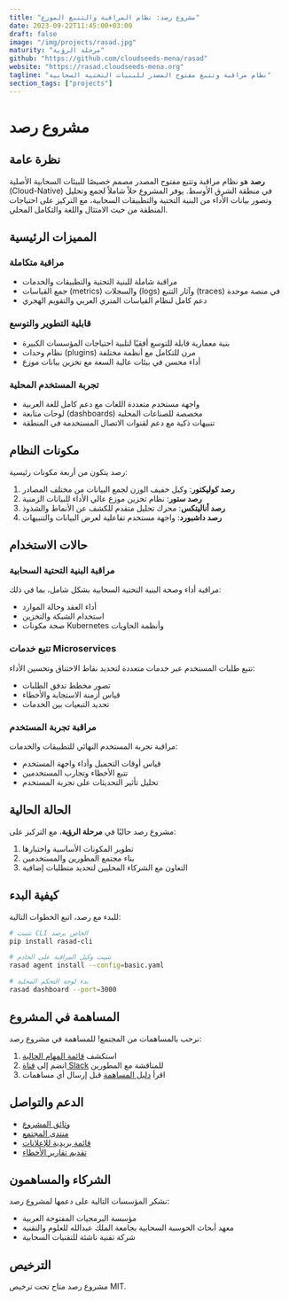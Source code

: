 ```yaml
---
title: "مشروع رصد: نظام المراقبة والتتبع الموزع"
date: 2023-09-22T11:45:00+03:00
draft: false
image: "/img/projects/rasad.jpg"
maturity: "مرحلة الرؤية"
github: "https://github.com/cloudseeds-mena/rasad"
website: "https://rasad.cloudseeds-mena.org"
tagline: "نظام مراقبة وتتبع مفتوح المصدر للبنيات التحتية السحابية"
section_tags: ["projects"]
---
```


# مشروع رصد

## نظرة عامة

**رصد** هو نظام مراقبة وتتبع مفتوح المصدر مصمم خصيصًا للبيئات السحابية الأصلية (Cloud-Native) في منطقة الشرق الأوسط. يوفر المشروع حلاً شاملاً لجمع وتحليل وتصور بيانات الأداء من البنية التحتية والتطبيقات السحابية، مع التركيز على احتياجات المنطقة من حيث الامتثال واللغة والتكامل المحلي.

## المميزات الرئيسية

### مراقبة متكاملة

- مراقبة شاملة للبنية التحتية والتطبيقات والخدمات
- جمع القياسات (metrics) والسجلات (logs) وآثار التتبع (traces) في منصة موحدة
- دعم كامل لنظام القياسات المتري العربي والتقويم الهجري

### قابلية التطوير والتوسع

- بنية معمارية قابلة للتوسع أفقيًا لتلبية احتياجات المؤسسات الكبيرة
- نظام وحدات (plugins) مرن للتكامل مع أنظمة مختلفة
- أداء محسن في بيئات عالية السعة مع تخزين بيانات موزع

### تجربة المستخدم المحلية

- واجهة مستخدم متعددة اللغات مع دعم كامل للغة العربية
- لوحات متابعة (dashboards) مخصصة للصناعات المحلية
- تنبيهات ذكية مع دعم لقنوات الاتصال المستخدمة في المنطقة

## مكونات النظام

رصد يتكون من أربعة مكونات رئيسية:

1. **رصد كوليكتور**: وكيل خفيف الوزن لجمع البيانات من مختلف المصادر
2. **رصد ستور**: نظام تخزين موزع عالي الأداء للبيانات الزمنية
3. **رصد أناليتكس**: محرك تحليل متقدم للكشف عن الأنماط والشذوذ
4. **رصد داشبورد**: واجهة مستخدم تفاعلية لعرض البيانات والتنبيهات

## حالات الاستخدام

### مراقبة البنية التحتية السحابية

مراقبة أداء وصحة البنية التحتية السحابية بشكل شامل، بما في ذلك:

- أداء العقد وحالة الموارد
- استخدام الشبكة والتخزين
- صحة مكونات Kubernetes وأنظمة الحاويات

### تتبع خدمات Microservices

تتبع طلبات المستخدم عبر خدمات متعددة لتحديد نقاط الاختناق وتحسين الأداء:

- تصور مخطط تدفق الطلبات
- قياس أزمنة الاستجابة والأخطاء
- تحديد التبعيات بين الخدمات

### مراقبة تجربة المستخدم

مراقبة تجربة المستخدم النهائي للتطبيقات والخدمات:

- قياس أوقات التحميل وأداء واجهة المستخدم
- تتبع الأخطاء وتجارب المستخدمين
- تحليل تأثير التحديثات على تجربة المستخدم

## الحالة الحالية

مشروع رصد حاليًا في **مرحلة الرؤية**، مع التركيز على:

1. تطوير المكونات الأساسية واختبارها
2. بناء مجتمع المطورين والمستخدمين
3. التعاون مع الشركاء المحليين لتحديد متطلبات إضافية

## كيفية البدء

للبدء مع رصد، اتبع الخطوات التالية:

```bash
# تثبيت CLI الخاص برصد
pip install rasad-cli

# تثبيت وكيل المراقبة على الخادم
rasad agent install --config=basic.yaml

# بدء لوحة التحكم المحلية
rasad dashboard --port=3000
```

## المساهمة في المشروع

نرحب بالمساهمات من المجتمع! للمساهمة في مشروع رصد:

1. استكشف [قائمة المهام الحالية](https://github.com/cloudseeds-mena/rasad/issues)
2. انضم إلى [قناة Slack](https://cloudseeds-mena.slack.com/channels/rasad) للمناقشة مع المطورين
3. اقرأ [دليل المساهمة](https://github.com/cloudseeds-mena/rasad/blob/main/CONTRIBUTING.md) قبل إرسال أي مساهمات

## الدعم والتواصل

- [وثائق المشروع](https://docs.rasad.cloudseeds-mena.org)
- [منتدى المجتمع](https://community.rasad.cloudseeds-mena.org)
- [قائمة بريدية للإعلانات](mailto:rasad-announce@cloudseeds-mena.org)
- [تقديم تقارير الأخطاء](https://github.com/cloudseeds-mena/rasad/issues/new)

## الشركاء والمساهمون

نشكر المؤسسات التالية على دعمها لمشروع رصد:

- مؤسسة البرمجيات المفتوحة العربية
- معهد أبحاث الحوسبة السحابية بجامعة الملك عبدالله للعلوم والتقنية
- شركة تقنية ناشئة للتقنيات السحابية

## الترخيص

مشروع رصد متاح تحت ترخيص MIT.